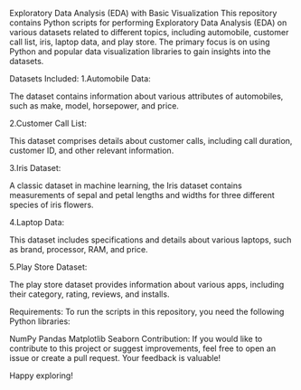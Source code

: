 Exploratory Data Analysis (EDA) with Basic Visualization
This repository contains Python scripts for performing Exploratory Data Analysis (EDA) on various datasets related to different topics, including automobile, customer call list, iris, laptop data, and play store. The primary focus is on using Python and popular data visualization libraries to gain insights into the datasets.

Datasets Included:
1.Automobile Data:

The dataset contains information about various attributes of automobiles, such as make, model, horsepower, and price.

2.Customer Call List:

This dataset comprises details about customer calls, including call duration, customer ID, and other relevant information.

3.Iris Dataset:

A classic dataset in machine learning, the Iris dataset contains measurements of sepal and petal lengths and widths for three different species of iris flowers.

4.Laptop Data:

This dataset includes specifications and details about various laptops, such as brand, processor, RAM, and price.

5.Play Store Dataset:

The play store dataset provides information about various apps, including their category, rating, reviews, and installs.

Requirements:
To run the scripts in this repository, you need the following Python libraries:

NumPy
Pandas
Matplotlib
Seaborn
Contribution:
If you would like to contribute to this project or suggest improvements, feel free to open an issue or create a pull request. Your feedback is valuable!

Happy exploring!

